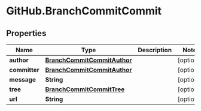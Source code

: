 # GitHub.BranchCommitCommit

## Properties

Name | Type | Description | Notes
------------ | ------------- | ------------- | -------------
**author** | [**BranchCommitCommitAuthor**](BranchCommitCommitAuthor.md) |  | [optional] 
**committer** | [**BranchCommitCommitAuthor**](BranchCommitCommitAuthor.md) |  | [optional] 
**message** | **String** |  | [optional] 
**tree** | [**BranchCommitCommitTree**](BranchCommitCommitTree.md) |  | [optional] 
**url** | **String** |  | [optional] 


